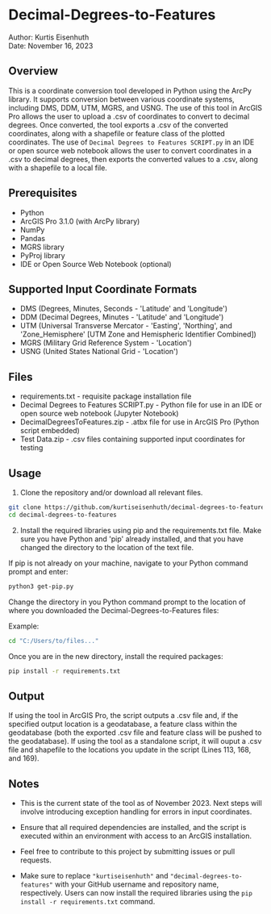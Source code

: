 # Decimal-Degrees-to-Features

Author: Kurtis Eisenhuth  
Date: November 16, 2023

## Overview

This is a coordinate conversion tool developed in Python using the ArcPy library. It supports conversion between various coordinate systems, including DMS, DDM, UTM, MGRS, and USNG. The use of this tool in ArcGIS Pro allows the user to upload a .csv of coordinates to convert to decimal degrees. Once converted, the tool exports a .csv of the converted coordinates, along with a shapefile or feature class of the plotted coordinates. The use of `Decimal Degrees to Features SCRIPT.py` in an IDE or open source web notebook allows the user to convert coordinates in a .csv to decimal degrees, then exports the converted values to a .csv, along with a shapefile to a local file.

## Prerequisites

- Python
- ArcGIS Pro 3.1.0 (with ArcPy library)
- NumPy
- Pandas
- MGRS library
- PyProj library
- IDE or Open Source Web Notebook (optional)

## Supported Input Coordinate Formats

- DMS (Degrees, Minutes, Seconds - 'Latitude' and 'Longitude')
- DDM (Decimal Degrees, Minutes - 'Latitude' and 'Longitude')
- UTM (Universal Transverse Mercator - 'Easting', 'Northing', and 'Zone_Hemisphere' [UTM Zone and Hemispheric Identifier Combined])
- MGRS (Military Grid Reference System - 'Location')
- USNG (United States National Grid - 'Location')

## Files
- requirements.txt - requisite package installation file
- Decimal Degrees to Features SCRIPT.py - Python file for use in an IDE or open source web notebook (Jupyter Notebook)
- DecimalDegreesToFeatures.zip - .atbx file for use in ArcGIS Pro (Python script embedded)
- Test Data.zip - .csv files containing supported input coordinates for testing

## Usage 

1. Clone the repository and/or download all relevant files.

```bash
git clone https://github.com/kurtiseisenhuth/decimal-degrees-to-features.git
cd decimal-degrees-to-features
```
 
2. Install the required libraries using pip and the requirements.txt file. Make sure you have Python and 'pip' already installed, and that you have changed the directory to the location of the text file.

If pip is not already on your machine, navigate to your Python command prompt and enter: 

```bash
python3 get-pip.py
```
Change the directory in you Python command prompt to the location of where you downloaded the Decimal-Degrees-to-Features files:

Example: 

```bash
cd "C:/Users/to/files..."
```

Once you are in the new directory, install the required packages: 

```bash
pip install -r requirements.txt
```

## Output
If using the tool in ArcGIS Pro, the script outputs a .csv file and, if the specified output location is a geodatabase, a feature class within the geodatabase (both the exported .csv file and feature class will be pushed to the geodatabase). If using the tool as a standalone script, it will ouput a .csv file and shapefile to the locations you update in the script (Lines 113, 168, and 169).

## Notes
- This is the current state of the tool as of November 2023. Next steps will involve introducing exception handling for errors in input coordinates.
 
- Ensure that all required dependencies are installed, and the script is executed within an environment with access to an ArcGIS installation.

- Feel free to contribute to this project by submitting issues or pull requests.

- Make sure to replace `"kurtiseisenhuth"` and `"decimal-degrees-to-features"` with your GitHub username and repository name, respectively. Users can now install the required libraries using the `pip install -r requirements.txt` command.




